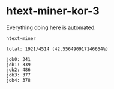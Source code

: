 # htext-miner-kor-3

Everything doing here is automated.

```
htext-miner

total: 1921/4514 (42.556490917146654%)

job0: 341
job1: 339
job2: 486
job3: 377
job4: 378
```